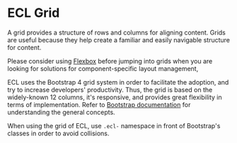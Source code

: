 # ECL Grid

A grid provides a structure of rows and columns for aligning content. Grids are useful because they help create a familiar and easily navigable structure for content.

Please consider using [Flexbox](https://css-tricks.com/snippets/css/a-guide-to-flexbox/) before jumping into grids when you are looking for solutions for component-specific layout management,

ECL uses the Bootstrap 4 grid system in order to facilitate the adoption, and try to increase developers' productivity. Thus, the grid is based on the widely-known 12 columns, it's responsive, and provides great flexibility in terms of implementation. Refer to [Bootstrap documentation](http://v4-alpha.getbootstrap.com/layout/grid/) for understanding the general concepts.

When using the grid of ECL, use `.ecl-` namespace in front of Bootstrap's classes in order to avoid collisions.
